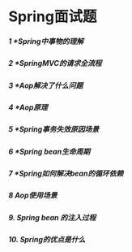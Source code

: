 # Spring面试题

##### 1 *Spring中事物的理解

##### 2 *SpringMVC的请求全流程

##### 3 *Aop解决了什么问题

##### 4 *Aop原理

##### 5 *Spring事务失效原因场景

##### 6 *Spring bean生命周期

##### 7 *Spring如何解决bean的循环依赖

##### 8 Aop使用场景

##### 9. Spring bean 的注入过程

##### 10. Spring的优点是什么